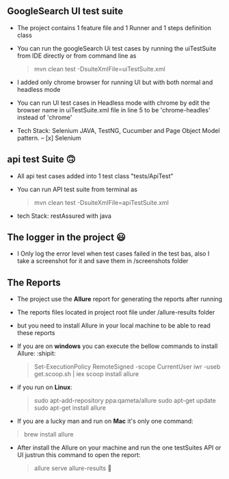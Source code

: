 ## GoogleSearch UI test suite
- The project contains 1 feature file and 1 Runner and 1 steps definition class
- You can run the googleSearch Ui test cases by running the uiTestSuite from IDE directly or from command line as
  >mvn clean test -DsuiteXmlFile=uiTestSuite.xml

- I added only chrome browser for running UI but with both normal and headless mode
- You can run UI test cases in Headless mode with chrome by edit the browser name in
  uiTestSuite.xml file in line 5 to be 'chrome-headles' instead of 'chrome'

- Tech Stack: Selenium JAVA, TestNG, Cucumber and Page Object Model pattern.
– [x] Selenium

## api test Suite  :upside_down_face:
- All api test cases added into 1 test class "tests/ApiTest"

- You can run API test suite from terminal as
   >mvn clean test -DsuiteXmlFile=apiTestSuite.xml

- tech Stack: restAssured with java


## The logger in the project  :smiley:
- I Only log the error level when test cases failed in the test bas,
also I take a screenshot for it and save them in /screenshots folder


## The Reports
- The project use the **Allure** report for generating the reports after running
- The reports files located in project root file under /allure-results folder
- but you need to install Allure in your local machine to be able to read these reports

- If you are on **windows** you can execute the bellow commands to install Allure:  :shipit:

  >Set-ExecutionPolicy RemoteSigned -scope CurrentUser
  >iwr -useb get.scoop.sh | iex
  >scoop install allure

- if you run on **Linux**:
  >sudo apt-add-repository ppa:qameta/allure
  >sudo apt-get update
  >sudo apt-get install allure

- If you are a lucky man and run on **Mac** it's only one command:
 >brew install allure

- After install the Allure on your machine and run the one testSuites API or UI justrun this command to open the report:
   >allure serve allure-results  :tada:
